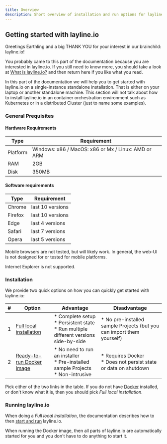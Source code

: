 ```yaml
---
title: Overview
description: Short overview of installation and run options for layline.io.
---
```

## Getting started with layline.io

Greetings Earthling and a big THANK YOU for your interest in our brainchild: layline.io!

You probably came to this part of the documentation because you are interested in layline.io. If you still need to know more, you should take a look at [What is layline.io?](https://doc.layline.io/docs/concept/introduction#motivation) and then return here if you like what you read.

In this part of the documentation we will help you to get started with layline.io on a single-instance standalone installation. That is either on your laptop or another standalone machine. This section will not talk about how to install layline.io in an container orchestration environment such as Kubernetes or in a distributed Cluster (just to name some examples).

### General Prequisites

#### Hardware Requirements

| Type     | Requirement                                         |
| ---------- | ----------------------------------------------------- |
| Platform | Windows: x86 / MacOS: x86 or Mx / Linux: AMD or ARM |
| RAM      | 2GB                                                 |
| Disk     | 350MB                                               |

#### Software requirements


| Type    | Requirement      |
| --------- | ------------------ |
| Chrome  | last 10 versions |
| Firefox | last 10 versions |
| Edge    | last 4 versions  |
| Safari  | last 7 versions  |
| Opera   | last 5  versions |

Mobile browsers are not tested, but will likely work. In general, the web-UI is not designed for or tested for mobile platforms.

Internet Explorer is not supported.


### Installation

We provide two quick options on how you can quickly get started with layline.io:

| # | Option                                                     | Advantage                                                                                    | Disadvantage                                                          |
| --- | ------------------------------------------------------------ | ---------------------------------------------------------------------------------------------- | ----------------------------------------------------------------------- |
| 1 | [Full local installation](/docs/quickstart/install-local)    | * Complete setup<br />* Persistent state<br />* Run multiple different versions side-by-side | * No pre-installed sample Projects (but you can import them yourself) |
| 2 | [Ready-to-run Docker image](/docs/quickstart/install-docker) | * No need to run an installer<br />* Pre-installed sample Projects<br />* Non-intrusive      | * Requires Docker<br />* Does not persist state or data on shutdown   |

Pick either of the two links in the table. If you do not have [Docker](https://docs.docker.com/get-docker/) installed, or don't know what it is, then you should pick *Full local installation*.

### Running layline.io

When doing a *Full local installation*, the documentation describes how to then [start and run](/docs/quickstart/install-local#starting-everything) layline.io.

When running the Docker image, then all parts of layline.io are automatically started for you and you don't have to do anything to start it.

